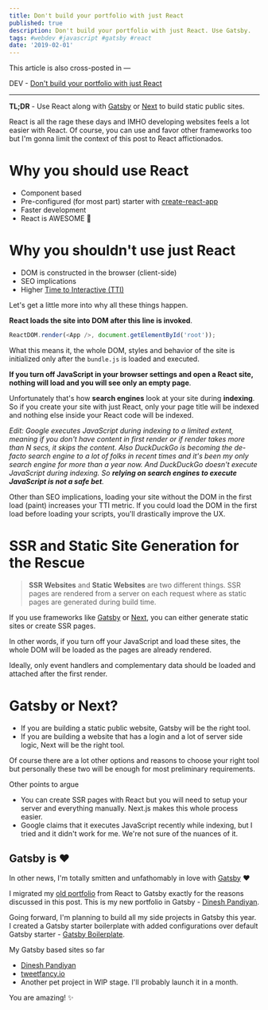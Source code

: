 ```yaml
---
title: Don't build your portfolio with just React
published: true
description: Don't build your portfolio with just React. Use Gatsby.
tags: #webdev #javascript #gatsby #react
date: '2019-02-01'
---
```


This article is also cross-posted in —

DEV - [Don't build your portfolio with just React](https://dev.to/flexdinesh/dont-build-your-portfolio-with-just-react-11a9)

---

**TL;DR** - Use React along with [Gatsby](https://www.gatsbyjs.org/) or [Next](https://nextjs.org/) to build static public sites.

React is all the rage these days and IMHO developing websites feels a lot easier with React. Of course, you can use and favor other frameworks too but I'm gonna limit the context of this post to React affictionados.

# Why you should use React

- Component based
- Pre-configured (for most part) starter with [create-react-app](https://facebook.github.io/create-react-app/)
- Faster development
- React is AWESOME 🎉

# Why you shouldn't use just React

- DOM is constructed in the browser (client-side)
- SEO implications
- Higher [Time to Interactive (TTI)](https://developers.google.com/web/tools/lighthouse/audits/time-to-interactive)

Let's get a little more into why all these things happen.

**React loads the site into DOM after this line is invoked**.

```js
ReactDOM.render(<App />, document.getElementById('root'));
```

What this means it, the whole DOM, styles and behavior of the site is initialized only after the `bundle.js` is loaded and executed.

**If you turn off JavaScript in your browser settings and open a React site, nothing will load and you will see only an empty page**.

Unfortunately that's how **search engines** look at your site during **indexing**. So if you create your site with just React, only your page title will be indexed and nothing else inside your React code will be indexed.

_Edit: Google executes JavaScript during indexing to a limited extent, meaning if you don't have content in first render or if render takes more than N secs, it skips the content. Also DuckDuckGo is becoming the de-facto search engine to a lot of folks in recent times and it's been my only search engine for more than a year now. And DuckDuckGo doesn't execute JavaScript during indexing. So **relying on search engines to execute JavaScript is not a safe bet**._

Other than SEO implications, loading your site without the DOM in the first load (paint) increases your TTI metric. If you could load the DOM in the first load before loading your scripts, you'll drastically improve the UX.

# SSR and Static Site Generation for the Rescue

> **SSR Websites** and **Static Websites** are two different things. SSR pages are rendered from a server on each request where as static pages are generated during build time. 

If you use frameworks like [Gatsby](https://www.gatsbyjs.org/) or [Next](https://nextjs.org/), you can either generate static sites or create SSR pages.

In other words, if you turn off your JavaScript and load these sites, the whole DOM will be loaded as the pages are already rendered.

Ideally, only event handlers and complementary data should be loaded and attached after the first render. 

# Gatsby or Next?

- If you are building a static public website, Gatsby will be the right tool.
- If you are building a website that has a login and a lot of server side logic, Next will be the right tool.

Of course there are a lot other options and reasons to choose your right tool but personally these two will be enough for most preliminary requirements.

Other points to argue
- You can create SSR pages with React but you will need to setup your server and everything manually. Next.js makes this whole process easier.
- Google claims that it executes JavaScript recently while indexing, but I tried and it didn't work for me. We're not sure of the nuances of it.

## Gatsby is ❤️

In other news, I'm totally smitten and unfathomably in love with [Gatsby](https://www.gatsbyjs.org/) ❤️

I migrated my [old portfolio](https://portfoliov2.dineshpandiyan.com) from React to Gatsby exactly for the reasons discussed in this post. This is my new portfolio in Gatsby - [Dinesh Pandiyan](https://dineshpandiyan.com).

Going forward, I'm planning to build all my side projects in Gatsby this year. I created a Gatsby starter boilerplate with added configurations over default Gatsby starter - [Gatsby Boilerplate](https://github.com/flexdinesh/gatsby-boilerplate).

My Gatsby based sites so far
- [Dinesh Pandiyan](https://dineshpandiyan.com)
- [tweetfancy.io](https://tweetfancy.io)
- Another pet project in WIP stage. I'll probably launch it in a month.

You are amazing! ✨